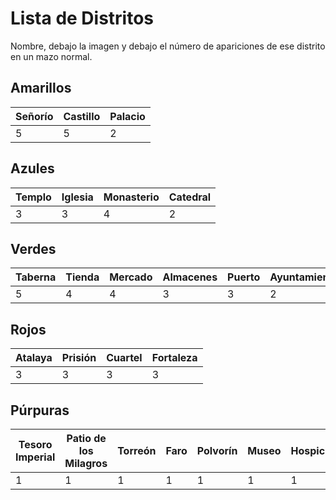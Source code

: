 Lista de Distritos
==================
Nombre, debajo la imagen y debajo el número de apariciones de ese distrito en un mazo normal.

Amarillos
---------
 Señorío | Castillo | Palacio
---------|----------|---------		
 5       | 5    	  | 2


Azules
------
 Templo | Iglesia | Monasterio | Catedral
--------|---------|------------|----------
 3	    | 3	      | 4	         | 2


Verdes
------
 Taberna | Tienda | Mercado | Almacenes | Puerto | Ayuntamiento
---------|--------|---------|-----------|--------|--------------
 5       | 4      | 4       | 3         | 3      | 2


Rojos
-----
 Atalaya | Prisión | Cuartel | Fortaleza
---------|---------|---------|----------		
 3       | 3       | 3       | 3


Púrpuras
--------
 Tesoro Imperial | Patio de los Milagros | Torreón | Faro | Polvorín | Museo | Hospicio | Campanario | Factoría | Cantera | Sala de Mapas | Fuente de los Deseos | Observatorio | Laboratorio | Fábrica | Cementerio | Biblioteca | Escuela de Magia | Sala de Baile | Parque	| Hospital | Gran Muralla | Sala del Trono | Puerta Dragón | Universidad
-----------------|-----------------------|---------|------|----------|-------|----------|------------|----------|---------|---------------|----------------------|--------------|-------------|---------|------------|------------|------------------|---------------|--------|----------|--------------|----------------|---------------|-------------
 1               | 1                     | 1       | 1    | 1        | 1     | 1        | 1          | 1        | 1       | 1             | 1                    | 1            | 1           | 1       | 1          | 1          | 1                | 1             | 1      | 1        | 1            | 1              | 1             | 1
